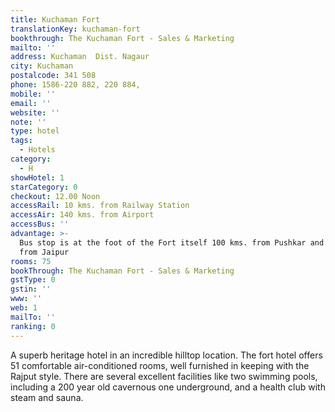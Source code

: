 ```yaml
---
title: Kuchaman Fort
translationKey: kuchaman-fort
bookthrough: The Kuchaman Fort - Sales & Marketing
mailto: ''
address: Kuchaman  Dist. Nagaur
city: Kuchaman
postalcode: 341 508
phone: 1586-220 882, 220 884,
mobile: ''
email: ''
website: ''
note: ''
type: hotel
tags:
  - Hotels
category:
  - H
showHotel: 1
starCategory: 0
checkout: 12.00 Noon
accessRail: 10 kms. from Railway Station
accessAir: 140 kms. from Airport
accessBus: ''
advantage: >-
  Bus stop is at the foot of the Fort itself 100 kms. from Pushkar and 136 kms.
  from Jaipur
rooms: 75
bookThrough: The Kuchaman Fort - Sales & Marketing
gstType: 0
gstin: ''
www: ''
web: 1
mailTo: ''
ranking: 0
---
```







A superb heritage hotel in an incredible hilltop location. The fort hotel offers 51 comfortable air-conditioned rooms, well furnished in keeping with the Rajput style. There are several excellent facilities like two swimming pools, including a 200 year old cavernous one underground, and a health club with steam and sauna.
